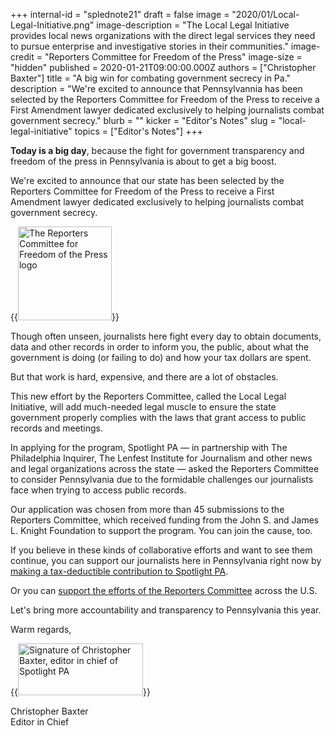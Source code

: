 +++
internal-id = "splednote21"
draft = false
image = "2020/01/Local-Legal-Initiative.png"
image-description = "The Local Legal Initiative provides local news organizations with the direct legal services they need to pursue enterprise and investigative stories in their communities."
image-credit = "Reporters Committee for Freedom of the Press"
image-size = "hidden"
published = 2020-01-21T09:00:00.000Z
authors = ["Christopher Baxter"]
title = "A big win for combating government secrecy in Pa."
description = "We're excited to announce that Pennsylvannia has been selected by the Reporters Committee for Freedom of the Press to receive a First Amendment lawyer dedicated exclusively to helping journalists combat government secrecy."
blurb = ""
kicker = "Editor's Notes"
slug = "local-legal-initiative"
topics = ["Editor's Notes"]
+++

**Today is a big day**, because the fight for government transparency and freedom of the press in Pennsylvania is about to get a big boost.

We're excited to announce that our state has been selected by the Reporters Committee for Freedom of the Press to receive a First Amendment lawyer dedicated exclusively to helping journalists combat government secrecy.


{{<image src="https://files.data.spotlightpa.org/uploads/01hr/z7t9/local-legal-initiative.png" alt="The Reporters Committee for Freedom of the Press logo" width="150" height="150" >}}

Though often unseen, journalists here fight every day to obtain documents, data and other records in order to inform you, the public, about what the government is doing (or failing to do) and how your tax dollars are spent.

But that work is hard, expensive, and there are a lot of obstacles.

This new effort by the Reporters Committee, called the Local Legal Initiative, will add much-needed legal muscle to ensure the state government properly complies with the laws that grant access to public records and meetings.

In applying for the program, Spotlight PA — in partnership with The Philadelphia Inquirer, The Lenfest Institute for Journalism and other news and legal organizations across the state — asked the Reporters Committee to consider Pennsylvania due to the formidable challenges our journalists face when trying to access public records.

Our application was chosen from more than 45 submissions to the Reporters Committee, which received funding from the John S. and James L. Knight Foundation to support the program. You can join the cause, too.

If you believe in these kinds of collaborative efforts and want to see them continue, you can support our journalists here in Pennsylvania right now by [making a tax-deductible contribution to Spotlight PA](/donate/).

Or you can [support the efforts of the Reporters Committee](http://www.rcfp.org/donate) across the U.S.

Let's bring more accountability and transparency to Pennsylvania this year.

Warm regards, <br>

{{<image src="https://files.data.spotlightpa.org/uploads/01hr/z7th/cbaxter-signature.png" alt="Signature of Christopher Baxter, editor in chief of Spotlight PA" width="200" height="83">}}

Christopher Baxter <br>
Editor in Chief

